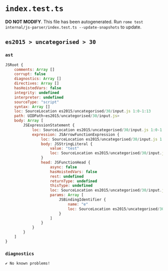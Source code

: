 # `index.test.ts`

**DO NOT MODIFY**. This file has been autogenerated. Run `rome test internal/js-parser/index.test.ts --update-snapshots` to update.

## `es2015 > uncategorised > 30`

### `ast`

```javascript
JSRoot {
	comments: Array []
	corrupt: false
	diagnostics: Array []
	directives: Array []
	hasHoistedVars: false
	integrity: undefined
	interpreter: undefined
	sourceType: "script"
	syntax: Array []
	loc: SourceLocation es2015/uncategorised/30/input.js 1:0-1:13
	path: UIDPath<es2015/uncategorised/30/input.js>
	body: Array [
		JSExpressionStatement {
			loc: SourceLocation es2015/uncategorised/30/input.js 1:0-1:13
			expression: JSArrowFunctionExpression {
				loc: SourceLocation es2015/uncategorised/30/input.js 1:0-1:13
				body: JSStringLiteral {
					value: "test"
					loc: SourceLocation es2015/uncategorised/30/input.js 1:7-1:13
				}
				head: JSFunctionHead {
					async: false
					hasHoistedVars: false
					rest: undefined
					returnType: undefined
					thisType: undefined
					loc: SourceLocation es2015/uncategorised/30/input.js 1:0-1:6
					params: Array [
						JSBindingIdentifier {
							name: "e"
							loc: SourceLocation es2015/uncategorised/30/input.js 1:1-1:2 (e)
						}
					]
				}
			}
		}
	]
}
```

### `diagnostics`

```
✔ No known problems!

```
